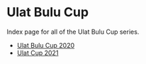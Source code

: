 # Ulat Bulu Cup

Index page for all of the Ulat Bulu Cup series.

- [Ulat Bulu Cup 2020](2020)
- [Ulat Cup 2021](2021)
